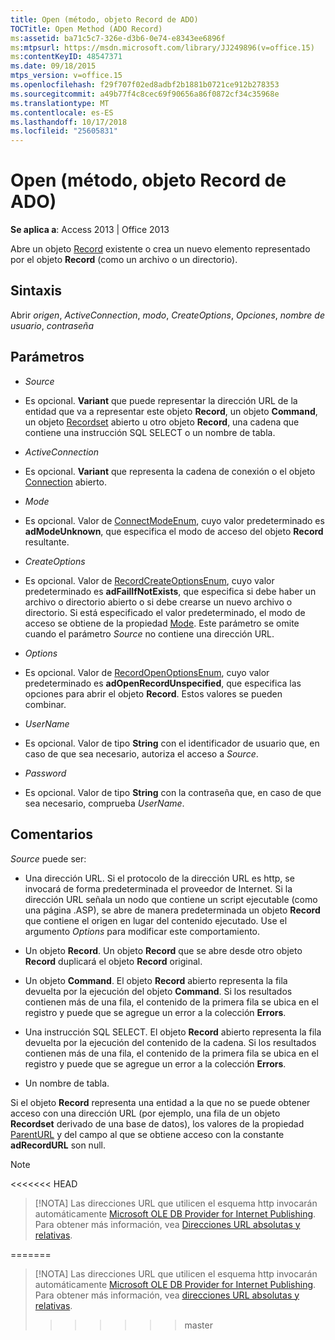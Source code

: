 ```yaml
---
title: Open (método, objeto Record de ADO)
TOCTitle: Open Method (ADO Record)
ms:assetid: ba71c5c7-326e-d3b6-0e74-e8343ee6896f
ms:mtpsurl: https://msdn.microsoft.com/library/JJ249896(v=office.15)
ms:contentKeyID: 48547371
ms.date: 09/18/2015
mtps_version: v=office.15
ms.openlocfilehash: f29f707f02ed8adbf2b1881b0721ce912b278353
ms.sourcegitcommit: a49b77f4c8cec69f90656a86f0872cf34c35968e
ms.translationtype: MT
ms.contentlocale: es-ES
ms.lasthandoff: 10/17/2018
ms.locfileid: "25605831"
---
```

# <a name="open-method-ado-record"></a>Open (método, objeto Record de ADO)


**Se aplica a**: Access 2013 | Office 2013


Abre un objeto [Record](record-object-ado.md) existente o crea un nuevo elemento representado por el objeto **Record** (como un archivo o un directorio).

## <a name="syntax"></a>Sintaxis

Abrir *origen*, *ActiveConnection*, *modo*, *CreateOptions*, *Opciones*, *nombre de usuario*, *contraseña*

## <a name="parameters"></a>Parámetros

  - *Source*

  - Es opcional. **Variant** que puede representar la dirección URL de la entidad que va a representar este objeto **Record**, un objeto **Command**, un objeto [Recordset](recordset-object-ado.md) abierto u otro objeto **Record**, una cadena que contiene una instrucción SQL SELECT o un nombre de tabla.

  - *ActiveConnection*

  - Es opcional. **Variant** que representa la cadena de conexión o el objeto [Connection](connection-object-ado.md) abierto.

  - *Mode*

  - Es opcional. Valor de [ConnectModeEnum](connectmodeenum.md), cuyo valor predeterminado es **adModeUnknown**, que especifica el modo de acceso del objeto **Record** resultante.

  - *CreateOptions*

  - Es opcional. Valor de [RecordCreateOptionsEnum](recordcreateoptionsenum.md), cuyo valor predeterminado es **adFailIfNotExists**, que especifica si debe haber un archivo o directorio abierto o si debe crearse un nuevo archivo o directorio. Si está especificado el valor predeterminado, el modo de acceso se obtiene de la propiedad [Mode](mode-property-ado.md). Este parámetro se omite cuando el parámetro *Source* no contiene una dirección URL.

  - *Options*

  - Es opcional. Valor de [RecordOpenOptionsEnum](recordopenoptionsenum.md), cuyo valor predeterminado es **adOpenRecordUnspecified**, que especifica las opciones para abrir el objeto **Record**. Estos valores se pueden combinar.

  - *UserName*

  - Es opcional. Valor de tipo **String** con el identificador de usuario que, en caso de que sea necesario, autoriza el acceso a *Source*.

  - *Password*

  - Es opcional. Valor de tipo **String** con la contraseña que, en caso de que sea necesario, comprueba *UserName*.

## <a name="remarks"></a>Comentarios

*Source* puede ser:

  - Una dirección URL. Si el protocolo de la dirección URL es http, se invocará de forma predeterminada el proveedor de Internet. Si la dirección URL señala un nodo que contiene un script ejecutable (como una página .ASP), se abre de manera predeterminada un objeto **Record** que contiene el origen en lugar del contenido ejecutado. Use el argumento *Options* para modificar este comportamiento.

  - Un objeto **Record**. Un objeto **Record** que se abre desde otro objeto **Record** duplicará el objeto **Record** original.

  - Un objeto **Command**. El objeto **Record** abierto representa la fila devuelta por la ejecución del objeto **Command**. Si los resultados contienen más de una fila, el contenido de la primera fila se ubica en el registro y puede que se agregue un error a la colección **Errors**.

  - Una instrucción SQL SELECT. El objeto **Record** abierto representa la fila devuelta por la ejecución del contenido de la cadena. Si los resultados contienen más de una fila, el contenido de la primera fila se ubica en el registro y puede que se agregue un error a la colección **Errors**.

  - Un nombre de tabla.

Si el objeto **Record** representa una entidad a la que no se puede obtener acceso con una dirección URL (por ejemplo, una fila de un objeto **Recordset** derivado de una base de datos), los valores de la propiedad [ParentURL](parenturl-property-ado.md) y del campo al que se obtiene acceso con la constante **adRecordURL** son null.


> [!NOTE]
<<<<<<< HEAD
> <P>[!NOTA] Las direcciones URL que utilicen el esquema http invocarán automáticamente <A href="microsoft-ole-db-provider-for-internet-publishing.md">Microsoft OLE DB Provider for Internet Publishing</A>. Para obtener más información, vea <A href="absolute-and-relative-urls.md">Direcciones URL absolutas y relativas</A>.</P>
=======
> [!NOTA] Las direcciones URL que utilicen el esquema http invocarán automáticamente [Microsoft OLE DB Provider for Internet Publishing](microsoft-ole-db-provider-for-internet-publishing.md). Para obtener más información, vea [direcciones URL absolutas y relativas](absolute-and-relative-urls.md).
>>>>>>> master



